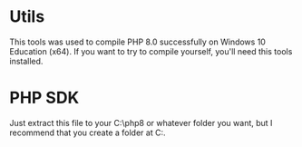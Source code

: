 # Utils
This tools was used to compile PHP 8.0 successfully on Windows 10 Education (x64).
If you want to try to compile yourself, you'll need this tools installed.

# PHP SDK
Just extract this file to your C:\php8 or whatever folder you want, but I recommend that you create a folder at C:\.
